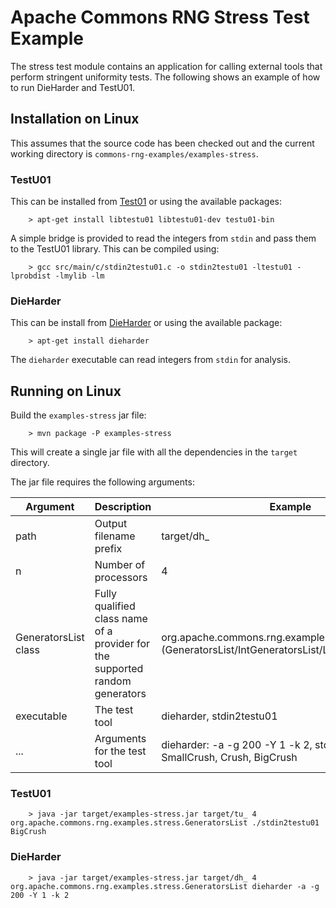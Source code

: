 <!---
 Licensed to the Apache Software Foundation (ASF) under one or more
 contributor license agreements.  See the NOTICE file distributed with
 this work for additional information regarding copyright ownership.
 The ASF licenses this file to You under the Apache License, Version 2.0
 (the "License"); you may not use this file except in compliance with
 the License.  You may obtain a copy of the License at

      http://www.apache.org/licenses/LICENSE-2.0

 Unless required by applicable law or agreed to in writing, software
 distributed under the License is distributed on an "AS IS" BASIS,
 WITHOUT WARRANTIES OR CONDITIONS OF ANY KIND, either express or implied.
 See the License for the specific language governing permissions and
 limitations under the License.
-->

Apache Commons RNG Stress Test Example
===================

The stress test module contains an application for calling external tools that perform stringent
uniformity tests. The following shows an example of how to run DieHarder and TestU01.

Installation on Linux
---------------------

This assumes that the source code has been checked out and the current working directory is
`commons-rng-examples/examples-stress`. 

### TestU01

This can be installed from [Test01](http://simul.iro.umontreal.ca/testu01/tu01.html) or using
the available packages: 

        > apt-get install libtestu01 libtestu01-dev testu01-bin

A simple bridge is provided to read the integers from `stdin` and pass them to the TestU01 library.
This can be compiled using:

        > gcc src/main/c/stdin2testu01.c -o stdin2testu01 -ltestu01 -lprobdist -lmylib -lm

### DieHarder

This can be install from [DieHarder](http://webhome.phy.duke.edu/~rgb/General/dieharder.php) or
using the available package: 

        > apt-get install dieharder

The `dieharder` executable can read integers from `stdin` for analysis. 

Running on Linux
----------------

Build the `examples-stress` jar file:

        > mvn package -P examples-stress

This will create a single jar file with all the dependencies in the `target` directory.

The jar file requires the following arguments:

| Argument  | Description | Example |
| --------- | ----------- | ------- |
| path | Output filename prefix | target/dh_ |
| n | Number of processors | 4 |
| GeneratorsList class | Fully qualified class name of a provider for the supported random generators | org.apache.commons.rng.examples.stress.(GeneratorsList/IntGeneratorsList/LongGeneratorsList) |
| executable | The test tool | dieharder, stdin2testu01 |
| ... | Arguments for the test tool | dieharder: -a -g 200 -Y 1 -k 2, stdin2testu01: SmallCrush, Crush, BigCrush |

### TestU01

        > java -jar target/examples-stress.jar target/tu_ 4 org.apache.commons.rng.examples.stress.GeneratorsList ./stdin2testu01 BigCrush

### DieHarder

        > java -jar target/examples-stress.jar target/dh_ 4 org.apache.commons.rng.examples.stress.GeneratorsList dieharder -a -g 200 -Y 1 -k 2
